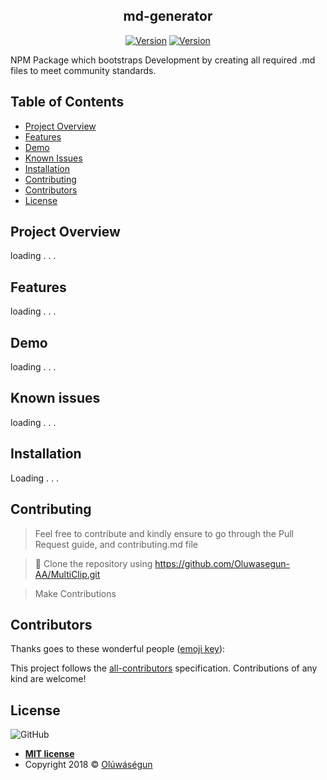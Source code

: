 
<h2 align="center">md-generator</h2>
<p align="center">
<a href=" "><img src=" " alt="Version"></a>
<a href="#contributors"><img src=" " alt="Version"></a>
</p>
NPM Package which bootstraps Development by creating all required .md files to meet community standards.

## Table of Contents
* [Project Overview](#Project-Overview)
* [Features](#Features)
* [Demo](#demo)
* [Known Issues](#Known-issues)
* [Installation](#Installation)
* [Contributing](#contributing)
* [Contributors](#Contributors)
* [License](#License)

## Project Overview
loading . . .


## Features
loading . . .

## Demo
loading . . .

## Known issues
loading . . .

## Installation
Loading  . . .

## Contributing
>  Feel free to contribute and kindly ensure to go through the Pull Request guide, and contributing.md file

>  👯 Clone the repository using https://github.com/Oluwasegun-AA/MultiClip.git

> Make Contributions

## Contributors
Thanks goes to these wonderful people ([emoji key](https://allcontributors.org/docs/en/emoji-key)):


This project follows the [all-contributors](https://github.com/all-contributors/all-contributors) specification. Contributions of any kind are welcome!

## License
![GitHub](https://img.shields.io/github/license/mashape/apistatus.svg)

- **[MIT license]()**
- Copyright 2018 © <a href="https://twitter.com/Oluwasegun_AA" target="_blank">Olúwáségun</a>
